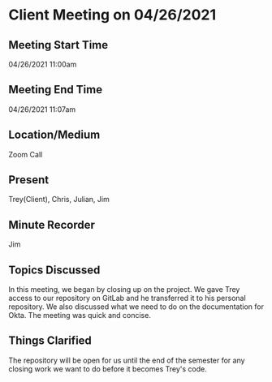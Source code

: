 # Client Meeting on 04/26/2021

## Meeting Start Time

04/26/2021 11:00am

## Meeting End Time

04/26/2021 11:07am

## Location/Medium

Zoom Call

## Present

Trey(Client), Chris, Julian, Jim

## Minute Recorder

Jim

## Topics Discussed
In this meeting, we began by closing up on the project. We gave Trey access to our repository on GitLab and he transferred it to his personal repository. We also discussed 
what we need to do on the documentation for Okta. The meeting was quick and concise.


## Things Clarified

The repository will be open for us until the end of the semester for any closing work we want to do before it becomes Trey's code.
